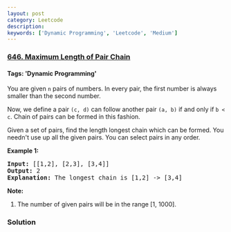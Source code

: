 ```yaml
---
layout: post
category: Leetcode
description: 
keywords: ['Dynamic Programming', 'Leetcode', 'Medium']
---
```

### [646. Maximum Length of Pair Chain](https://leetcode.com/problems/maximum-length-of-pair-chain)

#### Tags: 'Dynamic Programming'

<div class="content__u3I1 question-content__JfgR"><div><p>
You are given <code>n</code> pairs of numbers. In every pair, the first number is always smaller than the second number.
</p>
<p>
Now, we define a pair <code>(c, d)</code> can follow another pair <code>(a, b)</code> if and only if <code>b &lt; c</code>. Chain of pairs can be formed in this fashion. 
</p>
<p>
Given a set of pairs, find the length longest chain which can be formed. You needn't use up all the given pairs. You can select pairs in any order.
</p>
<p><b>Example 1:</b><br/>
</p><pre><b>Input:</b> [[1,2], [2,3], [3,4]]
<b>Output:</b> 2
<b>Explanation:</b> The longest chain is [1,2] -&gt; [3,4]
</pre>
<p></p>
<p><b>Note:</b><br/>
</p><ol>
<li>The number of given pairs will be in the range [1, 1000].</li>
</ol>
<p></p></div></div>

### Solution
